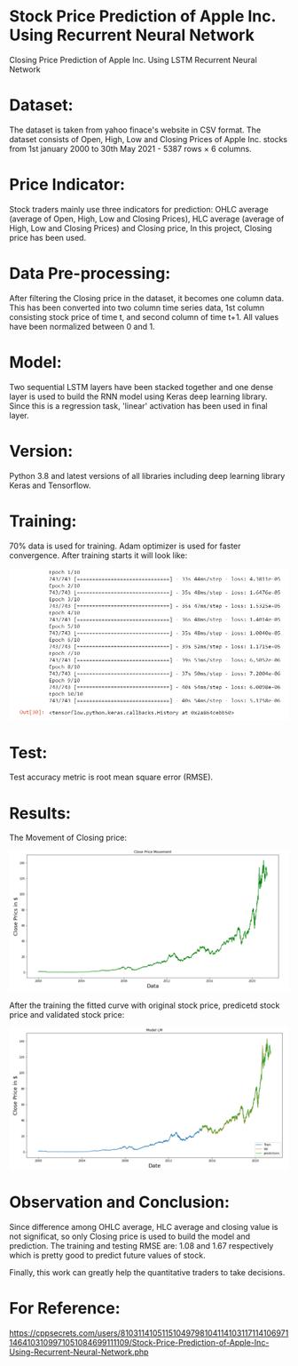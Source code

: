 # Stock Price Prediction of Apple Inc. Using Recurrent Neural Network
Closing Price Prediction of Apple Inc. Using LSTM Recurrent Neural Network

# Dataset:
The dataset is taken from yahoo finace's website in CSV format. The dataset consists of Open, High, Low and Closing Prices of Apple Inc. stocks from 1st january 2000 to 30th May 2021 - 5387 rows × 6 columns. 
# Price Indicator:
Stock traders mainly use three indicators for prediction: OHLC average (average of Open, High, Low and Closing Prices), HLC average (average of High, Low and Closing Prices) and Closing price, In this project, Closing price has been used.
# Data Pre-processing:
After filtering the Closing price in the dataset, it becomes one column data. This has been converted into two column time series data, 1st column consisting stock price of time t, and second column of time t+1. All values have been normalized between 0 and 1.
# Model: 
Two sequential LSTM layers have been stacked together and one dense layer is used to build the RNN model using Keras deep learning library. Since this is a regression task, 'linear' activation has been used in final layer.
# Version:
Python 3.8 and latest versions of all libraries including deep learning library Keras and Tensorflow.
# Training:
70% data is used for training. Adam optimizer is used for faster convergence.
After training starts it will look like:

![ttt1](https://github.com/imrishi24/Apple-Stock-Price-Prediction-/blob/main/Images/1.png)

# Test:
Test accuracy metric is root mean square error (RMSE).
# Results:
The Movement of Closing price:

![ttt1](https://github.com/imrishi24/Apple-Stock-Price-Prediction-/blob/main/Images/2.png)

After the training the fitted curve with original stock price, predicetd stock price and validated stock price:

![tt2](https://github.com/imrishi24/Apple-Stock-Price-Prediction-/blob/main/Images/3.png)

# Observation and Conclusion:
Since difference among OHLC average, HLC average and closing value is not significat, so only Closing price is used to build the model and prediction. The training and testing RMSE are: 1.08 and 1.67 respectively which is pretty good to predict future values of stock.

Finally, this work can greatly help the quantitative traders to take decisions.

# For Reference:
https://cppsecrets.com/users/810311410511510497981041141031171141069711464103109971051084699111109/Stock-Price-Prediction-of-Apple-Inc-Using-Recurrent-Neural-Network.php
